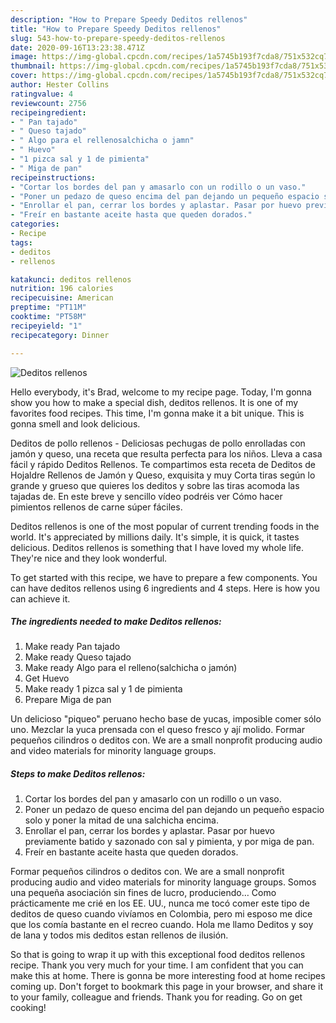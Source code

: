 ```yaml
---
description: "How to Prepare Speedy Deditos rellenos"
title: "How to Prepare Speedy Deditos rellenos"
slug: 543-how-to-prepare-speedy-deditos-rellenos
date: 2020-09-16T13:23:38.471Z
image: https://img-global.cpcdn.com/recipes/1a5745b193f7cda8/751x532cq70/deditos-rellenos-foto-principal.jpg
thumbnail: https://img-global.cpcdn.com/recipes/1a5745b193f7cda8/751x532cq70/deditos-rellenos-foto-principal.jpg
cover: https://img-global.cpcdn.com/recipes/1a5745b193f7cda8/751x532cq70/deditos-rellenos-foto-principal.jpg
author: Hester Collins
ratingvalue: 4
reviewcount: 2756
recipeingredient:
- " Pan tajado"
- " Queso tajado"
- " Algo para el rellenosalchicha o jamn"
- " Huevo"
- "1 pizca sal y 1 de pimienta"
- " Miga de pan"
recipeinstructions:
- "Cortar los bordes del pan y amasarlo con un rodillo o un vaso."
- "Poner un pedazo de queso encima del pan dejando un pequeño espacio solo y poner la mitad de una salchicha encima."
- "Enrollar el pan, cerrar los bordes y aplastar. Pasar por huevo previamente batido y sazonado con sal y pimienta, y por miga de pan."
- "Freír en bastante aceite hasta que queden dorados."
categories:
- Recipe
tags:
- deditos
- rellenos

katakunci: deditos rellenos 
nutrition: 196 calories
recipecuisine: American
preptime: "PT11M"
cooktime: "PT58M"
recipeyield: "1"
recipecategory: Dinner

---
```



![Deditos rellenos](https://img-global.cpcdn.com/recipes/1a5745b193f7cda8/751x532cq70/deditos-rellenos-foto-principal.jpg)

Hello everybody, it's Brad, welcome to my recipe page. Today, I'm gonna show you how to make a special dish, deditos rellenos. It is one of my favorites food recipes. This time, I'm gonna make it a bit unique. This is gonna smell and look delicious.

Deditos de pollo rellenos - Deliciosas pechugas de pollo enrolladas con jamón y queso, una receta que resulta perfecta para los niños. Lleva a casa fácil y rápido Deditos Rellenos. Te compartimos esta receta de Deditos de Hojaldre Rellenos de Jamón y Queso, exquisita y muy Corta tiras según lo grande y grueso que quieres los deditos y sobre las tiras acomoda las tajadas de. En este breve y sencillo vídeo podréis ver Cómo hacer pimientos rellenos de carne súper fáciles.

Deditos rellenos is one of the most popular of current trending foods in the world. It's appreciated by millions daily. It's simple, it is quick, it tastes delicious. Deditos rellenos is something that I have loved my whole life. They're nice and they look wonderful.


To get started with this recipe, we have to prepare a few components. You can have deditos rellenos using 6 ingredients and 4 steps. Here is how you can achieve it.

<!--inarticleads1-->

##### The ingredients needed to make Deditos rellenos:

1. Make ready  Pan tajado
1. Make ready  Queso tajado
1. Make ready  Algo para el relleno(salchicha o jamón)
1. Get  Huevo
1. Make ready 1 pizca sal y 1 de pimienta
1. Prepare  Miga de pan


Un delicioso &#34;piqueo&#34; peruano hecho base de yucas, imposible comer sólo uno. Mezclar la yuca prensada con el queso fresco y ají molido. Formar pequeños cilindros o deditos con. We are a small nonprofit producing audio and video materials for minority language groups. 

<!--inarticleads2-->

##### Steps to make Deditos rellenos:

1. Cortar los bordes del pan y amasarlo con un rodillo o un vaso.
1. Poner un pedazo de queso encima del pan dejando un pequeño espacio solo y poner la mitad de una salchicha encima.
1. Enrollar el pan, cerrar los bordes y aplastar. Pasar por huevo previamente batido y sazonado con sal y pimienta, y por miga de pan.
1. Freír en bastante aceite hasta que queden dorados.


Formar pequeños cilindros o deditos con. We are a small nonprofit producing audio and video materials for minority language groups. Somos una pequeña asociación sin fines de lucro, produciendo… Como prácticamente me crié en los EE. UU., nunca me tocó comer este tipo de deditos de queso cuando vivíamos en Colombia, pero mi esposo me dice que los comía bastante en el recreo cuando. Hola me llamo Deditos y soy de lana y todos mis deditos estan rellenos de ilusión. 

So that is going to wrap it up with this exceptional food deditos rellenos recipe. Thank you very much for your time. I am confident that you can make this at home. There is gonna be more interesting food at home recipes coming up. Don't forget to bookmark this page in your browser, and share it to your family, colleague and friends. Thank you for reading. Go on get cooking!
